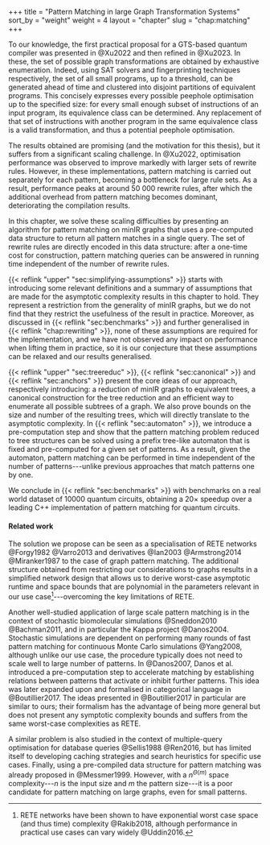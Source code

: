 +++
title = "Pattern Matching in large Graph Transformation Systems"
sort_by = "weight"
weight = 4
layout = "chapter"
slug = "chap:matching"
+++

To our knowledge, the first practical proposal for a GTS-based quantum compiler
was presented in @Xu2022 and then refined in @Xu2023. In these, the set of
possible graph transformations are obtained by exhaustive enumeration. Indeed,
using SAT solvers and fingerprinting techniques respectively, the set of all
small programs, up to a threshold, can be generated ahead of time and clustered
into disjoint partitions of equivalent programs. This concisely expresses every
possible peephole optimisation up to the specified size: for every small enough
subset of instructions of an input program, its equivalence class can be
determined. Any replacement of that set of instructions with another program in
the same equivalence class is a valid transformation, and thus a potential
peephole optimisation.

The results obtained are promising (and the motivation for this thesis), but it
suffers from a significant scaling challenge. In @Xu2022, optimisation
performance was observed to improve markedly with larger sets of rewrite rules.
However, in these implementations, pattern matching is carried out separately
for each pattern, becoming a bottleneck for large rule sets. As a result,
performance peaks at around 50 000 rewrite rules, after which the additional
overhead from pattern matching becomes dominant, deteriorating the compilation
results.

In this chapter, we solve these scaling difficulties by presenting an algorithm
for pattern matching on minIR graphs that uses a pre-computed data structure to
return all pattern matches in a single query. The set of rewrite rules are
directly encoded in this data structure: after a one-time cost for construction,
pattern matching queries can be answered in running time independent of the
number of rewrite rules.

{{< reflink "upper" "sec:simplifying-assumptions" >}} starts with introducing
some relevant definitions and a summary of assumptions that are made for the
asymptotic complexity results in this chapter to hold. They represent a
restriction from the generality of minIR graphs, but we do not find that they
restrict the usefulness of the result in practice. Moreover, as discussed in
{{< reflink "sec:benchmarks" >}} and further generalised in
{{< reflink "chap:rewriting" >}}, none of these assumptions are required for the
implementation, and we have not observed any impact on performance when lifting
them in practice, so it is our conjecture that these assumptions can be relaxed
and our results generalised.

{{< reflink "upper" "sec:treereduc" >}}, {{< reflink "sec:canonical" >}} and
{{< reflink "sec:anchors" >}} present the core ideas of our approach,
respectively introducing: a reduction of minIR graphs to equivalent trees, a
canonical construction for the tree reduction and an efficient way to enumerate
all possible subtrees of a graph. We also prove bounds on the size and number of
the resulting trees, which will directly translate to the asymptotic complexity.
In {{< reflink "sec:automaton" >}}, we introduce a pre-computation step and show
that the pattern matching problem reduced to tree structures can be solved using
a prefix tree-like automaton that is fixed and pre-computed for a given set of
patterns. As a result, given the automaton, pattern matching can be performed in
time independent of the number of patterns---unlike previous approaches that
match patterns one by one.

We conclude in {{< reflink "sec:benchmarks" >}} with benchmarks on a real world
dataset of 10000 quantum circuits, obtaining a $20\times$ speedup over a leading
C++ implementation of pattern matching for quantum circuits.

#### Related work

The solution we propose can be seen as a specialisation of RETE networks
@Forgy1982 @Varro2013 and derivatives @Ian2003 @Armstrong2014 @Miranker1987 to
the case of graph pattern matching. The additional structure obtained from
restricting our considerations to graphs results in a simplified network design
that allows us to derive worst-case asymptotic runtime and space bounds that are
polynomial in the parameters relevant in our use
case[^spaceefficiency]---overcoming the key limitations of RETE.
[^spaceefficiency]: RETE networks have been shown to have exponential worst case
space (and thus time) complexity @Rakib2018, although performance in practical
use cases can vary widely @Uddin2016.

Another well-studied application of large scale pattern matching is in the
context of stochastic biomolecular simulations @Sneddon2010 @Bachman2011, and in
particular the Kappa project @Danos2004. Stochastic simulations are dependent on
performing many rounds of fast pattern matching for continuous Monte Carlo
simulations @Yang2008, although unlike our use case, the procedure typically
does not need to scale well to large number of patterns. In @Danos2007, Danos et
al. introduced a pre-computation step to accelerate matching by establishing
relations between patterns that activate or inhibit further patterns. This idea
was later expanded upon and formalised in categorical language in
@Boutillier2017. The ideas presented in @Boutillier2017 in particular are
similar to ours; their formalism has the advantage of being more general but
does not present any symptotic complexity bounds and suffers from the same
worst-case complexities as RETE.

A similar problem is also studied in the context of multiple-query optimisation
for database queries @Sellis1988 @Ren2016, but has limited itself to developing
caching strategies and search heuristics for specific use cases. Finally, using
a pre-compiled data structure for pattern matching was already proposed in
@Messmer1999. However, with a $n^{\Theta(m)}$ space complexity---$n$ is the
input size and $m$ the pattern size---it is a poor candidate for pattern
matching on large graphs, even for small patterns.
